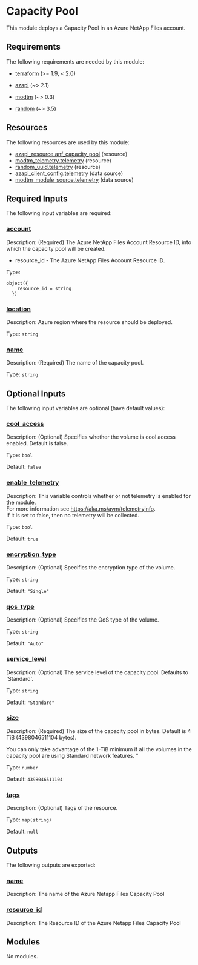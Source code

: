 <!-- BEGIN_TF_DOCS -->
# Capacity Pool

This module deploys a Capacity Pool in an Azure NetApp Files account.

<!-- markdownlint-disable MD033 -->
## Requirements

The following requirements are needed by this module:

- <a name="requirement_terraform"></a> [terraform](#requirement\_terraform) (>= 1.9, < 2.0)

- <a name="requirement_azapi"></a> [azapi](#requirement\_azapi) (~> 2.1)

- <a name="requirement_modtm"></a> [modtm](#requirement\_modtm) (~> 0.3)

- <a name="requirement_random"></a> [random](#requirement\_random) (~> 3.5)

## Resources

The following resources are used by this module:

- [azapi_resource.anf_capacity_pool](https://registry.terraform.io/providers/azure/azapi/latest/docs/resources/resource) (resource)
- [modtm_telemetry.telemetry](https://registry.terraform.io/providers/azure/modtm/latest/docs/resources/telemetry) (resource)
- [random_uuid.telemetry](https://registry.terraform.io/providers/hashicorp/random/latest/docs/resources/uuid) (resource)
- [azapi_client_config.telemetry](https://registry.terraform.io/providers/azure/azapi/latest/docs/data-sources/client_config) (data source)
- [modtm_module_source.telemetry](https://registry.terraform.io/providers/azure/modtm/latest/docs/data-sources/module_source) (data source)

<!-- markdownlint-disable MD013 -->
## Required Inputs

The following input variables are required:

### <a name="input_account"></a> [account](#input\_account)

Description:   (Required) The Azure NetApp Files Account Resource ID, into which the capacity pool will be created.

  - resource\_id - The Azure NetApp Files Account Resource ID.

Type:

```hcl
object({
    resource_id = string
  })
```

### <a name="input_location"></a> [location](#input\_location)

Description: Azure region where the resource should be deployed.

Type: `string`

### <a name="input_name"></a> [name](#input\_name)

Description: (Required) The name of the capacity pool.

Type: `string`

## Optional Inputs

The following input variables are optional (have default values):

### <a name="input_cool_access"></a> [cool\_access](#input\_cool\_access)

Description: (Optional) Specifies whether the volume is cool access enabled. Default is false.

Type: `bool`

Default: `false`

### <a name="input_enable_telemetry"></a> [enable\_telemetry](#input\_enable\_telemetry)

Description: This variable controls whether or not telemetry is enabled for the module.  
For more information see <https://aka.ms/avm/telemetryinfo>.  
If it is set to false, then no telemetry will be collected.

Type: `bool`

Default: `true`

### <a name="input_encryption_type"></a> [encryption\_type](#input\_encryption\_type)

Description: (Optional) Specifies the encryption type of the volume.

Type: `string`

Default: `"Single"`

### <a name="input_qos_type"></a> [qos\_type](#input\_qos\_type)

Description: (Optional) Specifies the QoS type of the volume.

Type: `string`

Default: `"Auto"`

### <a name="input_service_level"></a> [service\_level](#input\_service\_level)

Description: (Optional) The service level of the capacity pool. Defaults to 'Standard'.

Type: `string`

Default: `"Standard"`

### <a name="input_size"></a> [size](#input\_size)

Description:   (Required) The size of the capacity pool in bytes. Default is 4 TiB (4398046511104 bytes).  

  You can only take advantage of the 1-TiB minimum if all the volumes in the capacity pool are using Standard network features. "

Type: `number`

Default: `4398046511104`

### <a name="input_tags"></a> [tags](#input\_tags)

Description: (Optional) Tags of the resource.

Type: `map(string)`

Default: `null`

## Outputs

The following outputs are exported:

### <a name="output_name"></a> [name](#output\_name)

Description: The name of the Azure Netapp Files Capacity Pool

### <a name="output_resource_id"></a> [resource\_id](#output\_resource\_id)

Description: The Resource ID of the Azure Netapp Files Capacity Pool

## Modules

No modules.

<!-- END_TF_DOCS -->